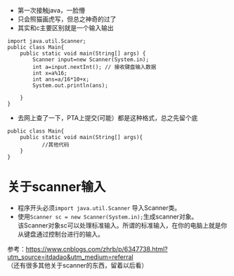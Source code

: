 - 第一次接触java，一脸懵
- 只会照猫画虎写，但总之神奇的过了
- 其实和c主要区别就是一个输入输出
```
import java.util.Scanner; 
public class Main{
	public static void main(String[] args) {
		Scanner input=new Scanner(System.in);
        int a=input.nextInt(); // 接收键盘输入数据
        int x=a%16;
        int ans=a/16*10+x;
        System.out.println(ans);
        
	}
}
```
- 去网上查了一下，PTA上提交(可能）都是这种格式，总之先留个底
```
public class Main{
    public static void main(String[] args){
           //其他代码
    }
}
```
# 关于scanner输入
- 程序开头必须```import java.util.Scanner``` 导入Scanner类。
- 使用```Scanner sc = new Scanner(System.in);```生成scanner对象。  
该Scanner对象sc可以处理标准输入。所谓的标准输入，在你的电脑上就是你从键盘通过控制台进行的输入。

参考：https://www.cnblogs.com/zhrb/p/6347738.html?utm_source=itdadao&utm_medium=referral  
（还有很多其他关于scanner的东西，留着以后看）
